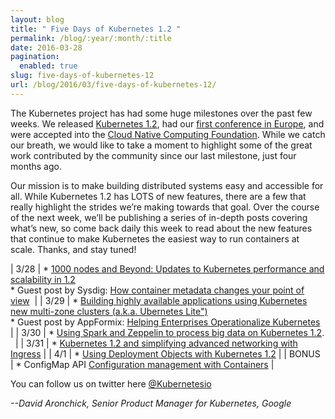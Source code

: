 ```yaml
---
layout: blog
title: " Five Days of Kubernetes 1.2 "
permalink: /blog/:year/:month/:title
date: 2016-03-28
pagination:
  enabled: true
slug: five-days-of-kubernetes-12
url: /blog/2016/03/five-days-of-kubernetes-12/
---
```

The Kubernetes project has had some huge milestones over the past few weeks. We released [Kubernetes 1.2](http://blog.kubernetes.io/2016/03/Kubernetes-1.2-even-more-performance-upgrades-plus-easier-application-deployment-and-management-.html), had our [first conference in Europe](https://kubecon.io/), and were accepted into the [Cloud Native Computing Foundation](https://cncf.io/). While we catch our breath, we would like to take a moment to highlight some of the great work contributed by the community since our last milestone, just four months ago.



Our mission is to make building distributed systems easy and accessible for all. While Kubernetes 1.2 has LOTS of new features, there are a few that really highlight the strides we’re making towards that goal. Over the course of the next week, we’ll be publishing a series of in-depth posts covering what’s new, so come back daily this week to read about the new features that continue to make Kubernetes the easiest way to run containers at scale. Thanks, and stay tuned!



|
3/28
 |
\*&nbsp;[1000 nodes and Beyond: Updates to Kubernetes performance and scalability in 1.2](http://blog.kubernetes.io/2016/03/1000-nodes-and-beyond-updates-to-Kubernetes-performance-and-scalability-in-12.html)  
\* Guest post by Sysdig:&nbsp;[How container metadata changes your point of view](http://blog.kubernetes.io/2016/03/how-container-metadata-changes-your-point-of-view.html)&nbsp;
 |
|
3/29
 |
\* [Building highly available applications using Kubernetes new multi-zone clusters (a.k.a. Ubernetes Lite")](http://blog.kubernetes.io/2016/03/building-highly-available-applications-using-Kubernetes-new-multi-zone-clusters-a.k.a-Ubernetes-Lite.html)  
\* Guest post by AppFormix: [Helping Enterprises Operationalize Kubernetes](http://blog.kubernetes.io/2016/03/appformix-helping-enterprises.html)
 |
|
3/30
 |
\*&nbsp;[Using Spark and Zeppelin to process big data on Kubernetes 1.2](http://blog.kubernetes.io/2016/03/using-Spark-and-Zeppelin-to-process-Big-Data-on-Kubernetes.html). &nbsp;
 |
|
3/31
 |
\* [Kubernetes 1.2 and simplifying advanced networking with Ingress](http://blog.kubernetes.io/2016/03/Kubernetes-1.2-and-simplifying-advanced-networking-with-Ingress.html)
 |
|
4/1
 |
\*&nbsp;[Using Deployment Objects with Kubernetes 1.2](http://blog.kubernetes.io/2016/04/using-deployment-objects-with.html)
 |
|
BONUS
 |
\* ConfigMap API&nbsp;[Configuration management with Containers](http://blog.kubernetes.io/2016/04/configuration-management-with-containers.html)
 |



You can follow us on twitter here [@Kubernetesio](https://twitter.com/kubernetesio)  


_--David Aronchick, Senior Product Manager for Kubernetes, Google_
